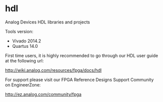 hdl
===

Analog Devices HDL libraries and projects

Tools version:
- Vivado 2014.2
- Quartus 14.0

First time users, it is highly recommended to go through our HDL user guide at the following url:

http://wiki.analog.com/resources/fpga/docs/hdl

For support please visit our FPGA Reference Designs Support Community on EngineerZone:

http://ez.analog.com/community/fpga
